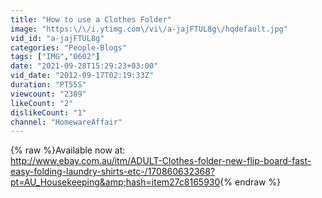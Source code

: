 ```yaml
---
title: "How to use a Clothes Folder"
image: "https:\/\/i.ytimg.com\/vi\/a-jajFTUL8g\/hqdefault.jpg"
vid_id: "a-jajFTUL8g"
categories: "People-Blogs"
tags: ["IMG","0602"]
date: "2021-09-28T15:29:23+03:00"
vid_date: "2012-09-17T02:19:33Z"
duration: "PT55S"
viewcount: "2389"
likeCount: "2"
dislikeCount: "1"
channel: "HomewareAffair"
---
```

{% raw %}Available now at:<br /> <a rel="nofollow" target="blank" href="http://www.ebay.com.au/itm/ADULT-Clothes-folder-new-flip-board-fast-easy-folding-laundry-shirts-etc-/170860632368?pt=AU_Housekeeping&amp;hash=item27c8165930">http://www.ebay.com.au/itm/ADULT-Clothes-folder-new-flip-board-fast-easy-folding-laundry-shirts-etc-/170860632368?pt=AU_Housekeeping&amp;hash=item27c8165930</a>{% endraw %}
